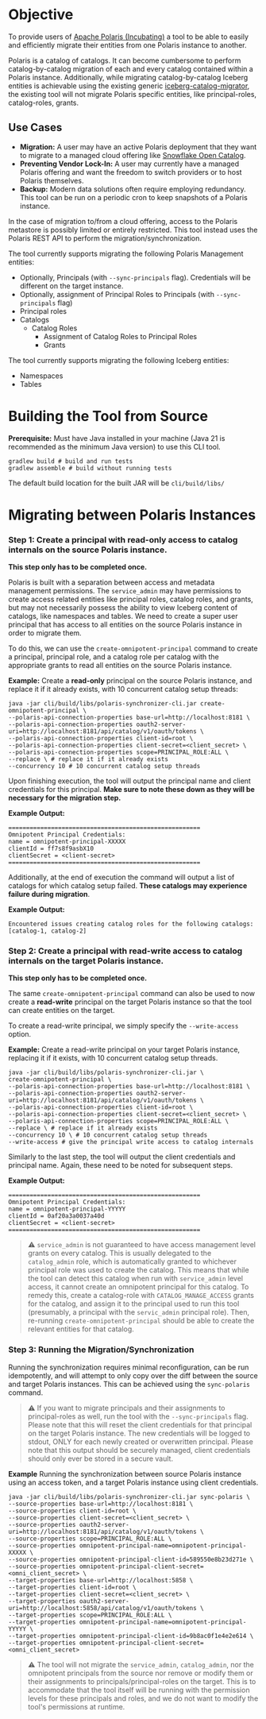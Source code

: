 # Objective

To provide users of [Apache Polaris (Incubating)](https://github.com/apache/polaris) a tool to be able to easily and efficiently
migrate their entities from one Polaris instance to another.

Polaris is a catalog of catalogs. It can become cumbersome to perform catalog-by-catalog migration of each and every catalog contained
within a Polaris instance. Additionally, while migrating catalog-by-catalog Iceberg entities is achievable using the
existing generic [iceberg-catalog-migrator](../iceberg-catalog-migrator/README.md), the existing tool will not migrate
Polaris specific entities, like principal-roles, catalog-roles, grants.

## Use Cases
* **Migration:** A user may have an active Polaris deployment that they want to migrate to a managed cloud offering like
  [Snowflake Open Catalog](https://www.snowflake.com/en/product/features/open-catalog/).
* **Preventing Vendor Lock-In:** A user may currently have a managed Polaris offering and want the freedom to switch providers or to host Polaris themselves.
* **Backup:** Modern data solutions often require employing redundancy. This tool can be run on a periodic cron to keep snapshots of a Polaris instance.

In the case of migration to/from a cloud offering, access to the Polaris metastore is possibly limited or entirely restricted. 
This tool instead uses the Polaris REST API to perform the migration/synchronization.

The tool currently supports migrating the following Polaris Management entities:
* Optionally, Principals (with `--sync-principals` flag). Credentials will be different on the target instance.
* Optionally, assignment of Principal Roles to Principals (with `--sync-principals` flag)
* Principal roles
* Catalogs
  * Catalog Roles
    * Assignment of Catalog Roles to Principal Roles
    * Grants

The tool currently supports migrating the following Iceberg entities:
* Namespaces
* Tables

# Building the Tool from Source

**Prerequisite:** Must have Java installed in your machine (Java 21 is recommended as the minimum Java version) to use this CLI tool.

```
gradlew build # build and run tests
gradlew assemble # build without running tests
```

The default build location for the built JAR will be `cli/build/libs/`

# Migrating between Polaris Instances

### Step 1: Create a principal with read-only access to catalog internals on the source Polaris instance.

**This step only has to be completed once.**

Polaris is built with a separation between access and metadata management permissions. The `service_admin`
may have permissions to create access related entities like principal roles, catalog roles, and grants, but may not necessarily
possess the ability to view Iceberg content of catalogs, like namespaces and tables. We need to create a super user principal
that has access to all entities on the source Polaris instance in order to migrate them.

To do this, we can use the `create-omnipotent-principal` command to create a principal, principal role,
and a catalog role per catalog with the appropriate grants to read all entities on the source Polaris instance.

**Example:** Create a **read-only** principal on the source Polaris instance, and replace it if it already exists,
with 10 concurrent catalog setup threads:
```
java -jar cli/build/libs/polaris-synchronizer-cli.jar create-omnipotent-principal \
--polaris-api-connection-properties base-url=http://localhost:8181 \
--polaris-api-connection-properties oauth2-server-uri=http://localhost:8181/api/catalog/v1/oauth/tokens \
--polaris-api-connection-properties client-id=root \
--polaris-api-connection-properties client-secret=<client_secret> \
--polaris-api-connection-properties scope=PRINCIPAL_ROLE:ALL \
--replace \ # replace it if it already exists
--concurrency 10 # 10 concurrent catalog setup threads
```

Upon finishing execution, the tool will output the principal name and client credentials for this
principal. **Make sure to note these down as they will be necessary for the migration step.**

**Example Output:**
```
======================================================
Omnipotent Principal Credentials:
name = omnipotent-principal-XXXXX
clientId = ff7s8f9asbX10
clientSecret = <client-secret>
======================================================
```

Additionally, at the end of execution the command will output a list of catalogs for which catalog setup failed.
**These catalogs may experience failure during migration**.

**Example Output:**
```
Encountered issues creating catalog roles for the following catalogs: [catalog-1, catalog-2]
```

### Step 2: Create a principal with read-write access to catalog internals on the target Polaris instance.

**This step only has to be completed once.**

The same `create-omnipotent-principal` command can also be used to now create a **read-write** principal on the target
Polaris instance so that the tool can create entities on the target.

To create a read-write principal, we simply specify the `--write-access` option.

**Example:** Create a read-write principal on your target Polaris instance, replacing it if it exists, with 10 concurrent
catalog setup threads.
```
java -jar cli/build/libs/polaris-synchronizer-cli.jar \
create-omnipotent-principal \
--polaris-api-connection-properties base-url=http://localhost:8181 \
--polaris-api-connection-properties oauth2-server-uri=http://localhost:8181/api/catalog/v1/oauth/tokens \
--polaris-api-connection-properties client-id=root \
--polaris-api-connection-properties client-secret=<client_secret> \
--polaris-api-connection-properties scope=PRINCIPAL_ROLE:ALL \
--replace \ # replace if it already exists
--concurrency 10 \ # 10 concurrent catalog setup threads
--write-access # give the principal write access to catalog internals
```

Similarly to the last step, the tool will output the client credentials and principal name. Again, these need to be noted
for subsequent steps.

**Example Output:**
```
======================================================
Omnipotent Principal Credentials:
name = omnipotent-principal-YYYYY
clientId = 0af20a3a0037a40d
clientSecret = <client-secret>
======================================================
```

> :warning: `service_admin` is not guaranteed to have access management level grants on every catalog. This is usually
> delegated to the `catalog_admin` role, which is automatically granted to whichever principal role was used to create
> the catalog. This means that while the tool can detect this catalog when run with `service_admin` level access,
> it cannot create an omnipotent principal for this catalog. To remedy this, create a catalog-role with `CATALOG_MANAGE_ACCESS`
> grants for the catalog, and assign it to the principal used to run this tool (presumably, a principal with the `servic_admin`
> principal role). Then, re-running `create-omnipotent-principal` should be able to create the relevant entities for that catalog.

### Step 3: Running the Migration/Synchronization

Running the synchronization requires minimal reconfiguration, can be run idempotently, and will attempt to only copy over the
diff between the source and target Polaris instances. This can be achieved using the `sync-polaris` command.

> :warning: If you want to migrate principals and their assignments to principal-roles as well, run the tool with the
> `--sync-principals` flag. Please note that this will reset the client credentials for that principal on the target 
> Polaris instance. The new credentials will be logged to stdout, ONLY for each newly created or overwritten principal. 
> Please note that this output should be securely managed, client credentials should only ever be stored in a secure vault.

**Example** Running the synchronization between source Polaris instance using an access token, and a target Polaris instance
using client credentials.
```
java -jar cli/build/libs/polaris-synchronizer-cli.jar sync-polaris \
--source-properties base-url=http://localhost:8181 \
--source-properties client-id=root \
--source-properties client-secret=<client_secret> \
--source-properties oauth2-server-uri=http://localhost:8181/api/catalog/v1/oauth/tokens \
--source-properties scope=PRINCIPAL_ROLE:ALL \
--source-properties omnipotent-principal-name=omnipotent-principal-XXXXX \
--source-properties omnipotent-principal-client-id=589550e8b23d271e \
--source-properties omnipotent-principal-client-secret=<omni_client_secret> \
--target-properties base-url=http://localhost:5858 \
--target-properties client-id=root \
--target-properties client-secret=<client_secret> \
--target-properties oauth2-server-uri=http://localhost:5858/api/catalog/v1/oauth/tokens \
--target-properties scope=PRINCIPAL_ROLE:ALL \
--target-properties omnipotent-principal-name=omnipotent-principal-YYYYY \
--target-properties omnipotent-principal-client-id=9b8ac0f1e4e2e614 \
--target-properties omnipotent-principal-client-secret=<omni_client_secret>
```

> :warning: The tool will not migrate the `service_admin`, `catalog_admin`, nor the omnipotent principals from the source
> nor remove or modify them or their assignments to principals/principal-roles on the target. This is to accommodate that 
> the tool itself will be running with the permission levels for these principals and roles, and we do not want to modify 
> the tool's permissions at runtime.
